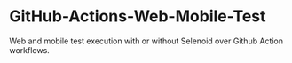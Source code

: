 # GitHub-Actions-Web-Mobile-Test
Web and mobile test execution with or without Selenoid over Github Action workflows.
